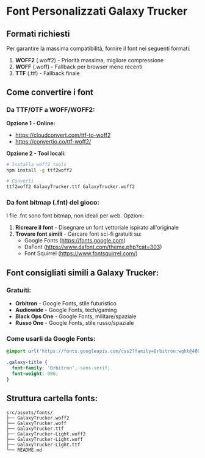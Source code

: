 # Font Personalizzati Galaxy Trucker

## Formati richiesti

Per garantire la massima compatibilità, fornire il font nei seguenti formati:

1. **WOFF2** (.woff2) - Priorità massima, migliore compressione
2. **WOFF** (.woff) - Fallback per browser meno recenti  
3. **TTF** (.ttf) - Fallback finale

## Come convertire i font

### Da TTF/OTF a WOFF/WOFF2:

**Opzione 1 - Online:**
- https://cloudconvert.com/ttf-to-woff2
- https://convertio.co/ttf-woff2/

**Opzione 2 - Tool locali:**
```bash
# Installa woff2 tools
npm install -g ttf2woff2

# Converti
ttf2woff2 GalaxyTrucker.ttf GalaxyTrucker.woff2
```

### Da font bitmap (.fnt) del gioco:

I file .fnt sono font bitmap, non ideali per web. Opzioni:

1. **Ricreare il font** - Disegnare un font vettoriale ispirato all'originale
2. **Trovare font simili** - Cercare font sci-fi gratuiti su:
   - Google Fonts (https://fonts.google.com)
   - DaFont (https://www.dafont.com/theme.php?cat=303)
   - Font Squirrel (https://www.fontsquirrel.com/)

## Font consigliati simili a Galaxy Trucker:

### Gratuiti:
- **Orbitron** - Google Fonts, stile futuristico
- **Audiowide** - Google Fonts, tech/gaming
- **Black Ops One** - Google Fonts, militare/spaziale
- **Russo One** - Google Fonts, stile russo/spaziale

### Come usarli da Google Fonts:
```css
@import url('https://fonts.googleapis.com/css2?family=Orbitron:wght@400;700;900&display=swap');

.galaxy-title {
  font-family: 'Orbitron', sans-serif;
  font-weight: 900;
}
```

## Struttura cartella fonts:
```
src/assets/fonts/
├── GalaxyTrucker.woff2
├── GalaxyTrucker.woff
├── GalaxyTrucker.ttf
├── GalaxyTrucker-Light.woff2
├── GalaxyTrucker-Light.woff
├── GalaxyTrucker-Light.ttf
└── README.md
```